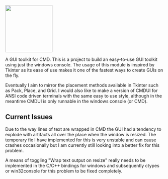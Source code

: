 <div>
  <img height=150 src="https://i.imgur.com/UebexHA.gif">
</div>

A GUI toolkit for CMD. This is a project to build an easy-to-use GUI toolkit using just the windows console. The usage of this module is inspired by Tkinter as its ease of use makes it one of the fastest ways to create GUIs on the fly.

Eventually I aim to mirror the placement methods available in Tkinter such as Pack, Place, and Grid. I would also like to make a version of CMDUI for ANSI code driven terminals with the same easy to use style, although in the meantime CMDUI is only runnable in the windows console (or CMD). 

## Current Issues

Due to the way lines of text are wrapped in CMD the GUI had a tendency to explode with artifacts all over the place when the window is resized. The temporary fix I have implemented for this is very unstable and can cause crashes occasionally but I am currently still looking into a better fix for this problem.

A means of toggling "Wrap text output on resize" really needs to be implemented in the C/C++ bindings for windows and subsequently ctypes or win32console for this problem to be fixed completely.